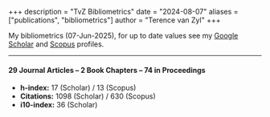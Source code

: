 +++
description = "TvZ Bibliometrics"
date = "2024-08-07"
aliases = ["publications", "bibliometrics"]
author = "Terence van Zyl"
+++

My bibliometrics (07-Jun-2025), for up to date values see my 
[Google Scholar](https://scholar.google.com/citations?user=9DLVr5oAAAAJ&hl=en) and [Scopus](https://www.scopus.com/authid/detail.uri?authorId=26532116600) profiles.

---

#### 29 Journal Articles – 2 Book Chapters – 74 in Proceedings

- **h-index:** 17 (Scholar) / 13 (Scopus) 
- **Citations:** 1098 (Scholar) / 630 (Scopus) 
- **i10-index:** 36 (Scholar)